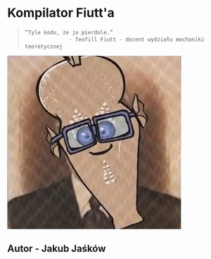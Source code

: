# Kompilator Fiutt'a
>     “Tyle kodu, że ja pierdole.”
>                   - Teofill Fiutt - docent wydziału mechaniki teoretycznej
![Teofill Fiutt's Image](docent_Teofill_Fiutt.jpg)
## Autor - Jakub Jaśków
